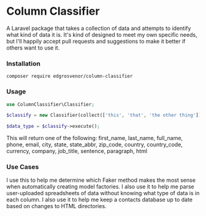 # Column Classifier

A Laravel package that takes a collection of data and attempts to identify what kind of data it is. It's kind of designed to meet my own specific needs, but I'll happily accept pull requests and suggestions to make it better if others want to use it.

### Installation
`composer require edgrosvenor/column-classifier`

### Usage
```php
use ColumnClassifier\Classifier;

$classify = new Classifier(collect(['this', 'that', 'the other thing']));

$data_type = $classify->execute();

```
This will return one of the following: first_name, last_name, full_name, phone, email, city, state, state_abbr, zip_code, country, country_code, currency, company, job_title, sentence, paragraph, html

### Use Cases

I use this to help me determine which Faker method makes the most sense when automatically creating model factories. I also use it to help me parse user-uploaded spreadsheets of data without knowing what type of data is in each column. I also use it to help me keep a contacts database up to date based on changes to HTML directories.






